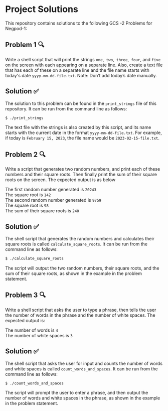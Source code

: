 # Project Solutions

This repository contains solutions to the following GCS -2 Problems for Negpod-1:

## Problem 1 🔍

Write a shell script that will print the strings `one`,` two`,` three`,` four`, and `five` on the screen with each appearing on a separate line. Also, create a text file that has each of these on a separate line and the file name starts with today's date `yyyy-mm-dd-file.txt`. Note: Don’t add today’s date manually.

## Solution ✅

The solution to this problem can be found in the `print_strings` file of this repository. It can be run from the command line as follows:

```sh
$ ./print_strings
```
The text file with the strings is also created by this script, and its name starts with the current date in the format `yyyy-mm-dd-file.txt`. For example, if today is `February 15, 2023`, the file name would be `2023-02-15-file.txt`.

## Problem 2 🔍

Write a script that generates two random numbers, and print each of these numbers and their square roots. Then finally print the sum of their square roots on the screen. The expected output is as below

The first random number generated is `20243`   
The square root is `142`   
The second random number generated is `9759`  
The square root is `98`   
The sum of their square roots is `240`


## Solution ✅

The shell script that generates the random numbers and calculates their square roots is called `calculate_square_roots`. It can be run from the command line as follows:

```sh
$ ./calculate_square_roots
```
The script will output the two random numbers, their square roots, and the sum of their square roots, as shown in the example in the problem statement.

## Problem 3 🔍

Write a shell script that asks the user to type a phrase, then tells the user the number of words in the phrase and the number of white spaces. The expected output is:

The number of words is `4`    
The number of white spaces is `3`

## Solution ✅

The shell script that asks the user for input and counts the number of words and white spaces is called `count_words_and_spaces`. It can be run from the command line as follows:

```sh
$ ./count_words_and_spaces
```
The script will prompt the user to enter a phrase, and then output the number of words and white spaces in the phrase, as shown in the example in the problem statement.


